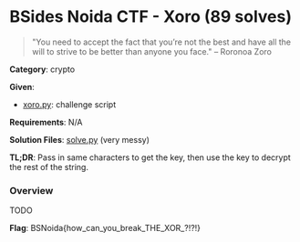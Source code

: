 # BSides Noida CTF - Xoro (89 solves)

> "You need to accept the fact that you’re not the best and have all the will to strive to be better than anyone you face." – Roronoa Zoro

**Category**: crypto

**Given**: 
- [xoro.py](handouts/xoro.py): challenge script

**Requirements**: N/A

**Solution Files**: [solve.py](solve.py) (very messy)

**TL;DR**: Pass in same characters to get the key, then use the key to decrypt the rest of the string.

### Overview
TODO

**Flag**: BSNoida{how_can_you_break_THE_XOR_?!?!}